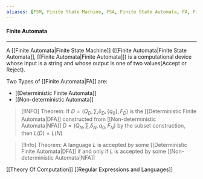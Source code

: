 ```yaml
---
aliases: [FSM, Finite State Machine, FSA, Finite State Automata, FA, Finite Automata]
---
```


#### Finite Automata
----
A [[Finite Automata|Finite State Machine]] ([[Finite Automata|Finite State Automata]], [[Finite Automata|Finite Automata]]) is a computational device whose input is a string and whose output is one of two values(Accept or Reject).

Two Types of [[Finite Automata|FA]] are: 
- [[Deterministic Finite Automata]]
- [[Non-deterministic Automata]]


>[!INFO]
Theorem: If $D = (Q_D, \sum, \delta_D, \{q_0\}, F_D)$ is the [[Deterministic Finite Automata|DFA]] constructed from [[Non-deterministic Automata|NFA]] $D = (Q_N, \sum, \delta_N, q_0, F_N)$ by the subset construction, then $L(D) = L(N)$


> [!Info]
> Theorem: A language $L$ is accepted by some [[Deterministic Finite Automata|DFA]] if and only if $L$ is accepted by some [[Non-deterministic Automata|NFA]]


[[Theory Of Computation]]
[[Regular Expressions and Languages]]
